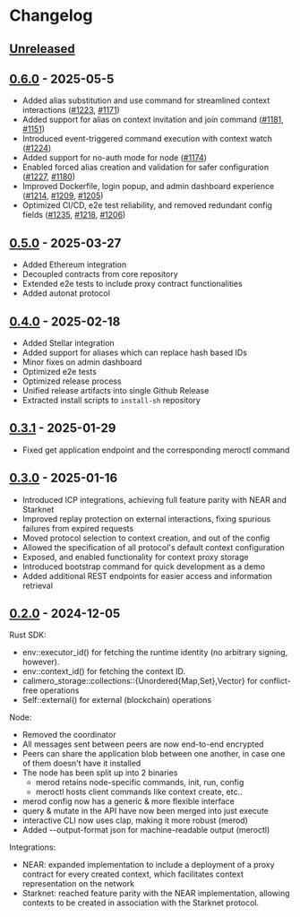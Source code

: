 # Changelog

## [Unreleased]

## [0.6.0] - 2025-05-5

- Added alias substitution and use command for streamlined context interactions
  ([#1223](https://github.com/calimero-network/core/pull/1223),
  [#1171](https://github.com/calimero-network/core/pull/1171))
- Added support for alias on context invitation and join command
  ([#1181](https://github.com/calimero-network/core/pull/1181),
  [#1151](https://github.com/calimero-network/core/pull/1151))
- Introduced event-triggered command execution with context watch
  ([#1224](https://github.com/calimero-network/core/pull/1224))
- Added support for no-auth mode for node ([#1174](https://github.com/calimero-network/core/pull/1174))
- Enabled forced alias creation and validation for safer configuration
  ([#1227](https://github.com/calimero-network/core/pull/1227),
  [#1180](https://github.com/calimero-network/core/pull/1180))
- Improved Dockerfile, login popup, and admin dashboard experience
  ([#1214](https://github.com/calimero-network/core/pull/1214),
  [#1209](https://github.com/calimero-network/core/pull/1209),
  [#1205](https://github.com/calimero-network/core/pull/1205))
- Optimized CI/CD, e2e test reliability, and removed redundant config fields
  ([#1235](https://github.com/calimero-network/core/pull/1235),
  [#1218](https://github.com/calimero-network/core/pull/1218),
  [#1206](https://github.com/calimero-network/core/pull/1206))

## [0.5.0] - 2025-03-27

- Added Ethereum integration
- Decoupled contracts from core repository
- Extended e2e tests to include proxy contract functionalities
- Added autonat protocol

## [0.4.0] - 2025-02-18

- Added Stellar integration
- Added support for aliases which can replace hash based IDs
- Minor fixes on admin dashboard
- Optimized e2e tests
- Optimized release process
- Unified release artifacts into single Github Release
- Extracted install scripts to `install-sh` repository

## [0.3.1] - 2025-01-29

- Fixed get application endpoint and the corresponding meroctl command

## [0.3.0] - 2025-01-16

- Introduced ICP integrations, achieving full feature parity with NEAR and
  Starknet
- Improved replay protection on external interactions, fixing spurious failures
  from expired requests
- Moved protocol selection to context creation, and out of the config
- Allowed the specification of all protocol's default context configuration
- Exposed, and enabled functionality for context proxy storage
- Introduced bootstrap command for quick development as a demo
- Added additional REST endpoints for easier access and information retrieval

## [0.2.0] - 2024-12-05

Rust SDK:

- env::executor_id() for fetching the runtime identity (no arbitrary signing,
  however).
- env::context_id() for fetching the context ID.
- calimero_storage::collections::{Unordered{Map,Set},Vector} for conflict-free
  operations
- Self::external() for external (blockchain) operations

Node:

- Removed the coordinator
- All messages sent between peers are now end-to-end encrypted
- Peers can share the application blob between one another, in case one of them
  doesn't have it installed
- The node has been split up into 2 binaries
  - merod retains node-specific commands, init, run, config
  - meroctl hosts client commands like context create, etc..
- merod config now has a generic & more flexible interface
- query & mutate in the API have now been merged into just execute
- interactive CLI now uses clap, making it more robust (merod)
- Added --output-format json for machine-readable output (meroctl)

Integrations:

- NEAR: expanded implementation to include a deployment of a proxy contract for
  every created context, which facilitates context representation on the network
- Starknet: reached feature parity with the NEAR implementation, allowing
  contexts to be created in association with the Starknet protocol.

[unreleased]: https://github.com/calimero-network/core/compare/0.6.0...HEAD
[0.6.0]: https://github.com/calimero-network/core/compare/0.5.0...0.6.0
[0.5.0]: https://github.com/calimero-network/core/compare/0.4.0...0.5.0
[0.4.0]: https://github.com/calimero-network/core/compare/merod-0.3.1...0.4.0
[0.3.1]:
  https://github.com/calimero-network/core/compare/merod-0.3.0...merod-0.3.1
[0.3.0]:
  https://github.com/calimero-network/core/compare/merod-0.2.0...merod-0.3.0
[0.2.0]: https://github.com/calimero-network/core/releases/tag/merod-0.2.0
